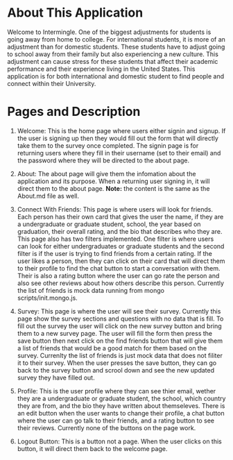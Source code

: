 # About This Application

Welcome to Intermingle. One of the biggest adjustments for students is going away from home to college. For international students, it is more of an adjustment than for domestic students. These students have to adjust going to school away from their family but also experiencing a new culture. This adjustment can cause stress for these students that affect their academic performance and their experience living in the United States. This application is for both international and domestic student to find people and connect within their University.

# Pages and Description

1. Welcome: This is the home page where users either signin and signup. If the user is signing up then they would fill out the form that will directly take them to the survey once completed. The signin page is for returning users where they fill in their username (set to their email) and the password where they will be directed to the about page.

2. About: The about page will give them the infomation about the application and its purpose. When a returning user signing in, it will direct them to the about page. **Note:** the content is the same as the About.md file as well.

3. Connect With Friends: This page is where users will look for friends. Each person has their own card that gives the user the name, if they are a undergraduate or graduate student, school, the year based on graduation, their overall rating, and the bio that describes who they are. This page also has two filters implemented. One filter is where users can look for either undergraduates or graduate students and the second filter is if the user is trying to find friends from a certain rating. If the user likes a person, then they can click on their card that will direct them to their profile to find the chat button to start a conversation with them. Their is also a rating button where the user can go rate the person and also see other reviews about how others describe this person. Currently the list of friends is mock data running from mongo scripts/init.mongo.js. 

4. Survey: This page is where the user will see their survey. Currently this page show the survey sections and questions with no data that is fill. To fill out the survey the user will click on the new survey button and bring them to a new survey page. The user will fill the form then press the save button then next click on the find friends button that will give them a list of friends that would be a good match for them based on the survey. Currenlty the list of friends is just mock data that does not filiter it to their survey. When the user presses the save button, they can go back to the survey button and scrool down and see the new updated survey they have filled out. 

5. Profile: This is the user profile where they can see thier email, wether they are a undergraduate or graduate student, the school, which country they are from, and the bio they have written about themseleves. There is an edit button when the user wants to change their profile, a chat button where the user can go talk to their friends, and a rating button to see their reviews. Currently none of the buttons on the page work.

6. Logout Button: This is a button not a page. When the user clicks on this button, it will direct them back to the welcome page.

